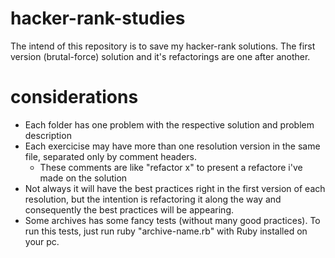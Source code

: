 # hacker-rank-studies
The intend of this repository is to save my hacker-rank solutions.
The first version (brutal-force) solution and it's refactorings are one after another.

# considerations
- Each folder has one problem with the respective solution and problem description
- Each exercicise may have more than one resolution version in the same file, separated only by comment headers.
  - These comments are like "refactor x" to present a refactore i've made on the solution
- Not always it will have the best practices right in the first version of each resolution, but the intention is
refactoring it along the way and consequently the best practices will be appearing.
- Some archives has some fancy tests (without many good practices). To run this tests, just run ruby "archive-name.rb"
with Ruby installed on your pc.
